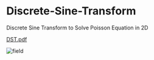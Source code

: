 # Discrete-Sine-Transform
Discrete Sine Transform to Solve Poisson Equation in 2D

[DST.pdf](https://github.com/omersan/Discrete-Sine-Transform/files/37436/DST.pdf)

![field](https://cloud.githubusercontent.com/assets/15114859/11227731/7a809530-8d4d-11e5-877d-29227aa0104a.png)
